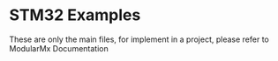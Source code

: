 STM32 Examples
============

These are only the main files, for implement in a project, please refer to ModularMx Documentation
